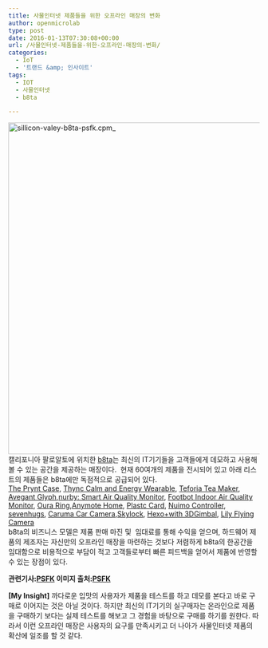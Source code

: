 ```yaml
---
title: 사물인터넷 제품들을 위한 오프라인 매장의 변화
author: openmicrolab
type: post
date: 2016-01-13T07:30:08+00:00
url: /사물인터넷-제품들을-위한-오프라인-매장의-변화/
categories:
  - IoT
  - '트랜드 &amp; 인사이트'
tags:
  - IOT
  - 사물인터넷
  - b8ta

---
```

[<img loading="lazy" class="aligncenter size-full wp-image-3503" src="/images/2016/01/sillicon-valey-b8ta-psfk.cpm_.jpg" alt="sillicon-valey-b8ta-psfk.cpm_" width="996" height="665" srcset="/images/2016/01/sillicon-valey-b8ta-psfk.cpm_.jpg 996w, /images/2016/01/sillicon-valey-b8ta-psfk.cpm_-300x200.jpg 300w" sizes="(max-width: 996px) 100vw, 996px" />][1] 캘리포니아 팔로알토에 위치한 <a href="https://b8ta.com/" target="_blank">b8ta</a>는 최신의 IT기기들을 고객들에게 데모하고 사용해 볼 수 있는 공간을 제공하는 매장이다.  현재 60여개의 제품을 전시되어 있고 아래 리스트의 제품들은 b8ta에만 독점적으로 공급되어 있다.  
 <a href="https://www.pryntcases.com/" target="_blank">The Prynt Case</a>, <a href="http://www.thync.com/" target="_blank">Thync Calm and Energy Wearable</a>, <a href="https://www.teforia.com/" target="_blank">Teforia Tea Maker</a>, <a href="http://avegant.com/" target="_blank">Avegant Glyph</a>,<a href="https://getawair.com/" target="_blank">nurby: Smart Air Quality Monitor</a>, <a href="http://foobot.io/" target="_blank">Footbot Indoor Air Quality Monitor</a>, <a href="https://ouraring.com/" target="_blank">Oura Ring</a>,<a href="https://www.anymote.io/" target="_blank">Anymote Home</a>, <a href="https://plastc.com/" target="_blank">Plastc Card</a>, <a href="http://www.senic.com/" target="_blank">Nuimo Controller</a>, <a href="http://sevenhugs.com/" target="_blank">sevenhugs</a>, <a href="https://carumacam.com/" target="_blank">Caruma Car Camera</a>,<a href="http://www.skylock.cc/" target="_blank">Skylock</a>, <a href="https://hexoplus.com/" target="_blank">Hexo+with 3DGimbal</a>,  <a href="https://www.lily.camera/" target="_blank">Lily Flying Camera</a>  
b8ta의 비즈니스 모델은 제품 판매 마진 및  임대료를 통해 수익을 얻으며, 하드웨어 제품의 제조자는 자신만의 오프라인 매장을 마련하는 것보다 저렴하게 b8ta의 한공간을 임대함으로 비용적으로 부담이 적고 고객들로부터 빠른 피드백을 얻어서 제품에 반영할 수 있는 장점이 있다.

**관련기사:<a href="http://www.psfk.com/2016/01/silicon-valley-tech-savvy-shoppers-internet-of-things-ces-2016.html" target="_blank">PSFK</a> 이미지 출처:<a href="http://www.psfk.com/2016/01/silicon-valley-tech-savvy-shoppers-internet-of-things-ces-2016.html" target="_blank">PSFK</a>**

**[My Insight]** 까다로운 입맛의 사용자가 제품을 테스트를 하고 데모를 본다고 바로 구매로 이어지는 것은 아닐 것이다. 하지만 최신의 IT기기의 실구매자는 온라인으로 제품을 구매하기 보다는 실제 테스트를 해보고 그 경험을 바탕으로 구매를 하기를 원한다. 따라서 이런 오프라인 매장은 사용자의 요구를 만족시키고 더 나아가 사물인터넷 제품의 확산에 일조를 할 것 같다.

 [1]: /images/2016/01/sillicon-valey-b8ta-psfk.cpm_.jpg
